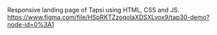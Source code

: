 Responsive landing page of Tapsi using HTML, CSS and JS. 
https://www.figma.com/file/HSpRKTZzoqolaXDSXLvox9/tap30-demo?node-id=0%3A1
